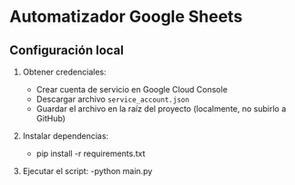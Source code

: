 # Automatizador Google Sheets

## Configuración local

1. Obtener credenciales:
   - Crear cuenta de servicio en Google Cloud Console
   - Descargar archivo `service_account.json`
   - Guardar el archivo en la raíz del proyecto (localmente, no subirlo a GitHub)

2. Instalar dependencias:
    - pip install -r requirements.txt

3. Ejecutar el script:
    -python main.py